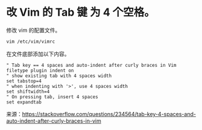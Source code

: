 # 改 Vim 的 Tab 键 为 4 个空格。

修改 vim 的配置文件。

````bash
vim /etc/vim/vimrc
````

在文件底部添加以下内容。

````vim
" Tab key == 4 spaces and auto-indent after curly braces in Vim
filetype plugin indent on
" show existing tab with 4 spaces width
set tabstop=4
" when indenting with '>', use 4 spaces width
set shiftwidth=4
" On pressing tab, insert 4 spaces
set expandtab
````

来源：<https://stackoverflow.com/questions/234564/tab-key-4-spaces-and-auto-indent-after-curly-braces-in-vim>
